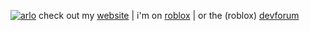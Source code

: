 [![arlo](https://user-images.githubusercontent.com/38384052/179401738-59c67275-ef54-4cc5-ba58-72ed9ce66903.png)](https://www.lua.systems)
check out my [website](https://sites.google.com/view/luaexception) | i'm on [roblox](https://www.roblox.com/users/110029109/profile) | or the (roblox) [devforum](https://devforum.roblox.com/u/lua_exception)
<!---
README.md          🗕 🗗 🗙
# hi, I’m @lua

welcome to my profile!
my name is lua, i'm a floofy cat who's really cool. 😺
- i’m interested in programming 💻 and photography 📷


i’m currently programming luau and learning some more python!

you can find me active on roblox and discord most of the time.


![cat](https://user-images.githubusercontent.com/38384052/145690628-c7d4da8a-cb4b-4ed7-954e-02b959cd377e.png)
luaexception/luaexception is a ✨ special ✨ repository because its `README.md` (this file) appears on your GitHub profile.
You can click the Preview link to take a look at your changes.
--->

